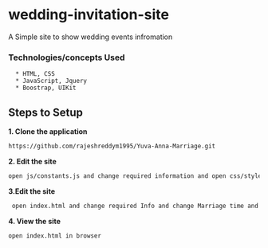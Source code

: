 # wedding-invitation-site
A Simple site to show wedding events infromation
  ### Technologies/concepts Used
      * HTML, CSS
      * JavaScript, Jquery
      * Boostrap, UIKit
 ## Steps to Setup

**1. Clone the application**

```bash
https://github.com/rajeshreddym1995/Yuva-Anna-Marriage.git
```
**2. Edit the site**
```bash
open js/constants.js and change required information and open css/style.css and change colours as needed
```
**3.Edit the site**
```bash
 open index.html and change required Info and change Marriage time and date in JS/time.js file **
```

**4. View the site**
```bash
open index.html in browser
```

    
      


